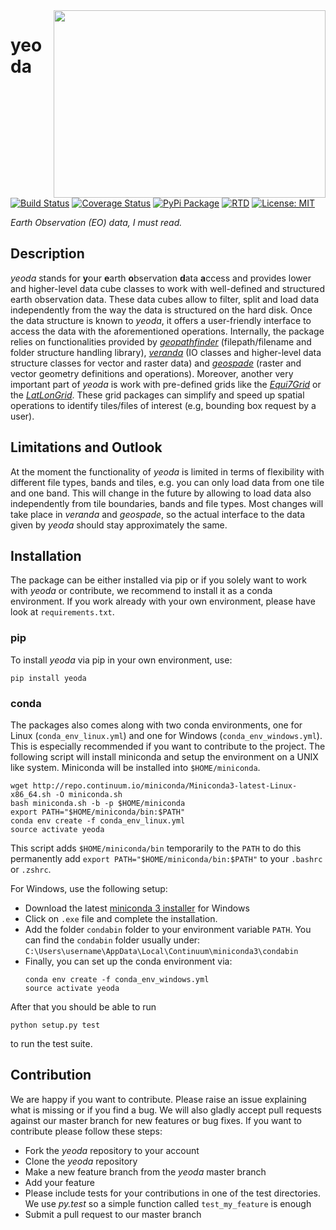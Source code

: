 <img align="right" src="https://github.com/TUW-GEO/yeoda/raw/master/docs/imgs/yeoda_logo.png" height="300" width="435">

# yeoda
[![Build Status](https://travis-ci.com/TUW-GEO/yeoda.svg?branch=master)](https://travis-ci.org/TUW-GEO/yeoda)
[![Coverage Status](https://coveralls.io/repos/github/TUW-GEO/yeoda/badge.svg?branch=master)](https://coveralls.io/github/TUW-GEO/yeoda?branch=master)
[![PyPi Package](https://badge.fury.io/py/yeoda.svg)](https://badge.fury.io/py/yeoda)
[![RTD](https://readthedocs.org/projects/yeoda/badge/?version=latest)](https://yeoda.readthedocs.io/en/latest/?badge=latest)
[![License: MIT](https://img.shields.io/badge/License-MIT-yellow.svg)](https://opensource.org/licenses/MIT)

*Earth Observation (EO) data, I must read.*

## Description
*yeoda* stands for **y**our **e**arth **o**bservation **d**ata **a**ccess and provides lower and higher-level data cube 
classes to work with well-defined and structured earth observation data. These data cubes allow to filter, split and load data independently from the way the data is structured on the hard disk. Once the data structure is known to *yeoda*, it offers a user-friendly interface to access the data with the aforementioned operations.
Internally, the package relies on functionalities provided by [*geopathfinder*](https://github.com/TUW-GEO/geopathfinder) 
(filepath/filename and folder structure handling library), [*veranda*](https://github.com/TUW-GEO/veranda) (IO classes and higher-level data structure classes for vector and raster data)
and [*geospade*](https://github.com/TUW-GEO/geospade) (raster and vector geometry definitions and operations).
Moreover, another very important part of *yeoda* is work with pre-defined grids like the [*Equi7Grid*](https://github.com/TUW-GEO/Equi7Grid) or the [*LatLonGrid*](https://github.com/TUW-GEO/latlongrid).
These grid packages can simplify and speed up spatial operations to identify tiles/files of interest (e.g, bounding box request by a user).

## Limitations and Outlook
At the moment the functionality of *yeoda* is limited in terms of flexibility with different file types, bands and 
tiles, e.g. you can only load data from one tile and one band. This will change in the future by allowing to load data also independently from tile boundaries, bands and file types.
Most changes will take place in *veranda* and *geospade*, so the actual interface to the data given by *yeoda* should stay approximately the same.

## Installation
The package can be either installed via pip or if you solely want to work with *yeoda* or contribute, we recommend to 
install it as a conda environment. If you work already with your own environment, please have look at ``requirements.txt``.

### pip
To install *yeoda* via pip in your own environment, use:
```
pip install yeoda
```

### conda
The packages also comes along with two conda environments, one for Linux (``conda_env_linux.yml``) and one for Windows (``conda_env_windows.yml``). 
This is especially recommended if you want to contribute to the project.
The following script will install miniconda and setup the environment on a UNIX
like system. Miniconda will be installed into ``$HOME/miniconda``.
```
wget http://repo.continuum.io/miniconda/Miniconda3-latest-Linux-x86_64.sh -O miniconda.sh
bash miniconda.sh -b -p $HOME/miniconda
export PATH="$HOME/miniconda/bin:$PATH"
conda env create -f conda_env_linux.yml
source activate yeoda
```
This script adds ``$HOME/miniconda/bin`` temporarily to the ``PATH`` to do this
permanently add ``export PATH="$HOME/miniconda/bin:$PATH"`` to your ``.bashrc``
or ``.zshrc``.

For Windows, use the following setup:
  * Download the latest [miniconda 3 installer](https://docs.conda.io/en/latest/miniconda.html) for Windows
  * Click on ``.exe`` file and complete the installation.
  * Add the folder ``condabin`` folder to your environment variable ``PATH``. 
    You can find the ``condabin`` folder usually under: ``C:\Users\username\AppData\Local\Continuum\miniconda3\condabin``
  * Finally, you can set up the conda environment via:
    ```
    conda env create -f conda_env_windows.yml
    source activate yeoda
    ```
    
After that you should be able to run 
```
python setup.py test
```
to run the test suite.

## Contribution
We are happy if you want to contribute. Please raise an issue explaining what
is missing or if you find a bug. We will also gladly accept pull requests
against our master branch for new features or bug fixes.
If you want to contribute please follow these steps:

  * Fork the *yeoda* repository to your account
  * Clone the *yeoda* repository
  * Make a new feature branch from the *yeoda* master branch
  * Add your feature
  * Please include tests for your contributions in one of the test directories.
    We use *py.test* so a simple function called ``test_my_feature`` is enough
  * Submit a pull request to our master branch